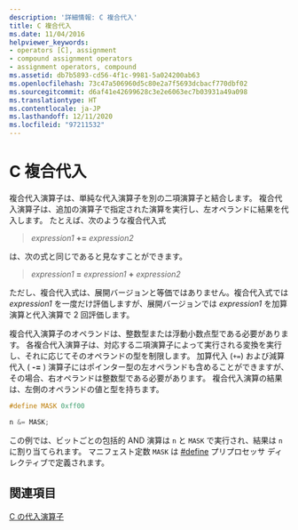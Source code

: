 ```yaml
---
description: '詳細情報: C 複合代入'
title: C 複合代入
ms.date: 11/04/2016
helpviewer_keywords:
- operators [C], assignment
- compound assignment operators
- assignment operators, compound
ms.assetid: db7b5893-cd56-4f1c-9981-5a024200ab63
ms.openlocfilehash: 73c47a506960d5c80e2a7f5693dcbacf770dbf02
ms.sourcegitcommit: d6af41e42699628c3e2e6063ec7b03931a49a098
ms.translationtype: HT
ms.contentlocale: ja-JP
ms.lasthandoff: 12/11/2020
ms.locfileid: "97211532"
---
```

# <a name="c-compound-assignment"></a>C 複合代入

複合代入演算子は、単純な代入演算子を別の二項演算子と結合します。 複合代入演算子は、追加の演算子で指定された演算を実行し、左オペランドに結果を代入します。 たとえば、次のような複合代入式

> *expression1* **+=** *expression2*

は、次の式と同じであると見なすことができます。

> *expression1* **=** *expression1* **+** *expression2*

ただし、複合代入式は、展開バージョンと等価ではありません。複合代入式では *expression1* を一度だけ評価しますが、展開バージョンでは *expression1* を加算演算と代入演算で 2 回評価します。

複合代入演算子のオペランドは、整数型または浮動小数点型である必要があります。 各複合代入演算子は、対応する二項演算子によって実行される変換を実行し、それに応じてそのオペランドの型を制限します。 加算代入 (`+=`) および減算代入 ( **-=** ) 演算子にはポインター型の左オペランドも含めることができますが、その場合、右オペランドは整数型である必要があります。 複合代入演算の結果は、左側のオペランドの値と型を持ちます。

```C
#define MASK 0xff00

n &= MASK;
```

この例では、ビットごとの包括的 AND 演算は `n` と `MASK` で実行され、結果は `n` に割り当てられます。 マニフェスト定数 `MASK` は [#define](../preprocessor/hash-define-directive-c-cpp.md) プリプロセッサ ディレクティブで定義されます。

## <a name="see-also"></a>関連項目

[C の代入演算子](../c-language/c-assignment-operators.md)
